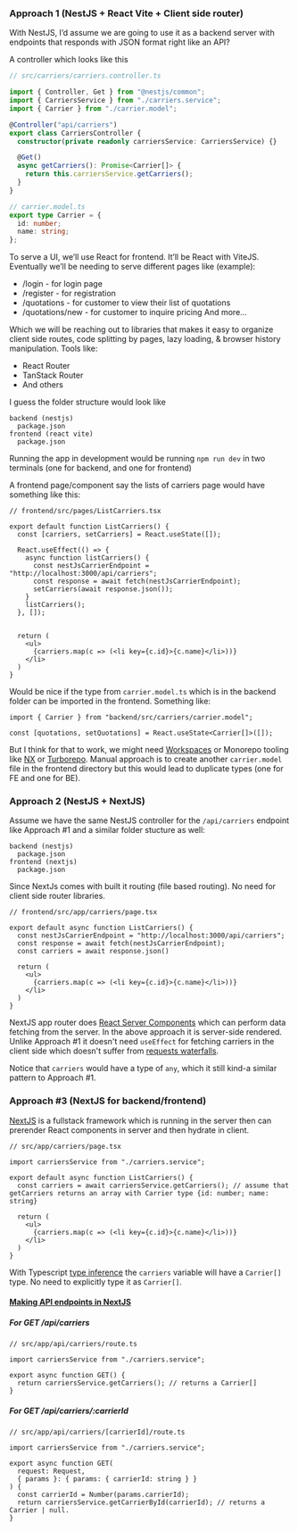 ### Approach 1 (NestJS + React Vite + Client side router)

With NestJS, I’d assume we are going to use it as a backend server with endpoints that responds with JSON format right like an API?

A controller which looks like this

```ts
// src/carriers/carriers.controller.ts

import { Controller, Get } from "@nestjs/common";
import { CarriersService } from "./carriers.service";
import { Carrier } from "./carrier.model";

@Controller("api/carriers")
export class CarriersController {
  constructor(private readonly carriersService: CarriersService) {}

  @Get()
  async getCarriers(): Promise<Carrier[]> {
    return this.carriersService.getCarriers();
  }
}
```

```ts
// carrier.model.ts
export type Carrier = {
  id: number;
  name: string;
};
```

To serve a UI, we’ll use React for frontend. It’ll be React with ViteJS. Eventually we’ll be needing to serve different pages like (example):

- /login - for login page
- /register - for registration
- /quotations - for customer to view their list of quotations
- /quotations/new - for customer to inquire pricing
  And more…

Which we will be reaching out to libraries that makes it easy to organize client side routes, code splitting by pages, lazy loading, & browser history manipulation. Tools like:

- React Router
- TanStack Router
- And others

I guess the folder structure would look like

```
backend (nestjs)
  package.json
frontend (react vite)
  package.json
```

Running the app in development would be running `npm run dev` in two terminals (one for backend, and one for frontend)

A frontend page/component say the lists of carriers page would have something like this:

```tsx
// frontend/src/pages/ListCarriers.tsx

export default function ListCarriers() {
  const [carriers, setCarriers] = React.useState([]);

  React.useEffect(() => {
    async function listCarriers() {
      const nestJsCarrierEndpoint = "http://localhost:3000/api/carriers";
      const response = await fetch(nestJsCarrierEndpoint);
      setCarriers(await response.json());
    }
    listCarriers();
  }, []);


  return (
    <ul>
      {carriers.map(c => (<li key={c.id}>{c.name}</li>))}
    </li>
  )
}
```

Would be nice if the type from `carrier.model.ts` which is in the backend folder can be imported in the frontend. Something like:

```tsx
import { Carrier } from "backend/src/carriers/carrier.model";

const [quotations, setQuotations] = React.useState<Carrier[]>([]);
```

But I think for that to work, we might need [Workspaces](https://docs.npmjs.com/cli/v10/using-npm/workspaces) or Monorepo tooling like [NX](https://nx.dev/) or [Turborepo](https://turbo.build/). Manual approach is to create another `carrier.model` file in the frontend directory but this would lead to duplicate types (one for FE and one for BE).

### Approach 2 (NestJS + NextJS)

Assume we have the same NestJS controller for the `/api/carriers` endpoint like Approach #1 and a similar folder stucture as well:

```
backend (nestjs)
  package.json
frontend (nextjs)
  package.json
```

Since NextJs comes with built it routing (file based routing). No need for client side router libraries.

```tsx
// frontend/src/app/carriers/page.tsx

export default async function ListCarriers() {
  const nestJsCarrierEndpoint = "http://localhost:3000/api/carriers";
  const response = await fetch(nestJsCarrierEndpoint);
  const carriers = await response.json()

  return (
    <ul>
      {carriers.map(c => (<li key={c.id}>{c.name}</li>))}
    </li>
  )
}

```

NextJS app router does [React Server Components](https://nextjs.org/docs/app/building-your-application/rendering/server-components) which can perform data fetching from the server. In the above approach it is server-side rendered. Unlike Approach #1 it doesn't need `useEffect` for fetching carriers in the client side which doesn't suffer from [requests waterfalls](https://blog.sentry.io/fetch-waterfall-in-react/).

Notice that `carriers` would have a type of `any`, which it still kind-a similar pattern to Approach #1.

### Approach #3 (NextJS for backend/frontend)

[NextJS](https://nextjs.org/) is a fullstack framework which is running in the server then can prerender React components in server and then hydrate in client.

```tsx
// src/app/carriers/page.tsx

import carriersService from "./carriers.service";

export default async function ListCarriers() {
  const carriers = await carriersService.getCarriers(); // assume that getCarriers returns an array with Carrier type {id: number; name: string}

  return (
    <ul>
      {carriers.map(c => (<li key={c.id}>{c.name}</li>))}
    </li>
  )
}

```

With Typescript [type inference](https://www.typescriptlang.org/docs/handbook/type-inference.html) the `carriers` variable will have a `Carrier[]` type. No need to explicitly type it as `Carrier[]`.

#### [Making API endpoints in NextJS](https://nextjs.org/docs/app/building-your-application/routing/route-handlers)

##### For GET /api/carriers

```tsx
// src/app/api/carriers/route.ts

import carriersService from "./carriers.service";

export async function GET() {
  return carriersService.getCarriers(); // returns a Carrier[]
}
```

##### For GET /api/carriers/:carrierId

```tsx
// src/app/api/carriers/[carrierId]/route.ts

import carriersService from "./carriers.service";

export async function GET(
  request: Request,
  { params }: { params: { carrierId: string } }
) {
  const carrierId = Number(params.carrierId);
  return carriersService.getCarrierById(carrierId); // returns a Carrier | null.
}
```
